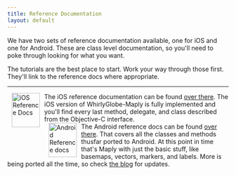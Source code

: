 ```yaml
---
title: Reference Documentation
layout: default
---
```


We have two sets of reference documentation available, one for iOS and one for Android.  These are class level documentation, so you'll need to poke through looking for what you want.

The tutorials are the best place to start.  Work your way through those first.  They'll link to the reference docs where appropriate.

<hr>

<div class="media">
<a class="media-left" href= "{{ site.baseurl }}/reference/ios_2_3/index.html" target="_blank" border="0"><img src= "{{ site.baseurl }}/images/apple_logo_white.png" alt= "iOS Reference Docs" align="left" width="64" height="78" style="margin-left:10px;margin-right:10px"></img></a>
<div class="media-body">
The iOS reference documentation can be found <a href="{{ site.baseurl }}/reference/ios_2_3/index.html" target="_blank">over there</a>.  The iOS version of WhirlyGlobe-Maply is fully implemented and you'll find every last method, delegate, and class described from the Objective-C interface.  
</div>
</div>

<div class="media">
<a class="media-left" href= "{{ site.baseurl }}/reference/android_3_0/index.html" target="_blank" border="0"><img src= "{{ site.baseurl }}/images/android_robot_200.png" alt= "Android Reference docs" align="left" width="64" height="78" style="margin-left:10px;margin-right:10px"></img></a>
<div class="media-body">
The Android reference docs can be found <a href="{{ site.baseurl }}/reference/android_3_0/index.html" target="_blank">over there</a>.  That covers all the classes and methods thusfar ported to Android.  At this point in time that's Maply with just the basic stuff, like basemaps, vectors, markers, and labels.  More is being ported all the time, so check <a href="http://mousebirdconsulting.blogspot.com/" target="_blank">the blog</a> for updates.
</div>
</div>
